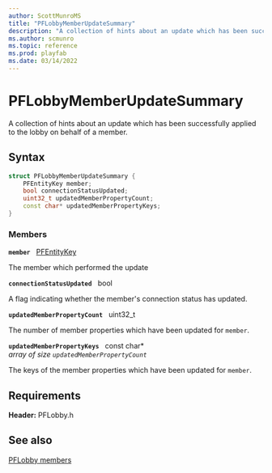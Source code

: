 ```yaml
---
author: ScottMunroMS
title: "PFLobbyMemberUpdateSummary"
description: "A collection of hints about an update which has been successfully applied to the lobby on behalf of a member."
ms.author: scmunro
ms.topic: reference
ms.prod: playfab
ms.date: 03/14/2022
---
```


# PFLobbyMemberUpdateSummary  

A collection of hints about an update which has been successfully applied to the lobby on behalf of a member.  

## Syntax  
  
```cpp
struct PFLobbyMemberUpdateSummary {  
    PFEntityKey member;  
    bool connectionStatusUpdated;  
    uint32_t updatedMemberPropertyCount;  
    const char* updatedMemberPropertyKeys;  
}  
```
  
### Members  
  
**`member`** &nbsp; [PFEntityKey](../../pfmultiplayer/pfentitykey_clientsdk.md)  
  
The member which performed the update
  
**`connectionStatusUpdated`** &nbsp; bool  
  
A flag indicating whether the member's connection status has updated.
  
**`updatedMemberPropertyCount`** &nbsp; uint32_t  
  
The number of member properties which have been updated for ```member```.
  
**`updatedMemberPropertyKeys`** &nbsp; const char*  
*array of size `updatedMemberPropertyCount`*  
  
The keys of the member properties which have been updated for ```member```.
  
  
## Requirements  
  
**Header:** PFLobby.h
  
## See also  
[PFLobby members](../pflobby_members.md)  

  
  
